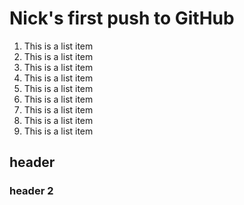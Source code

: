 # Nick's first push to GitHub

1. This is a list item
1. This is a list item
1. This is a list item
1. This is a list item
1. This is a list item
1. This is a list item
1. This is a list item
1. This is a list item
1. This is a list item

## header

### header 2

